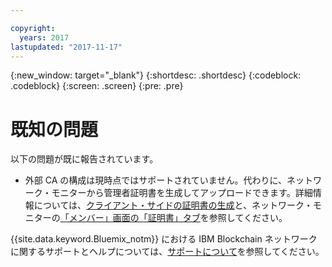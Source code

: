 ```yaml
---

copyright:
  years: 2017
lastupdated: "2017-11-17"
---
```


{:new_window: target="_blank"}
{:shortdesc: .shortdesc}
{:codeblock: .codeblock}
{:screen: .screen}
{:pre: .pre}


# 既知の問題

以下の問題が既に報告されています。
- 外部 CA の構成は現時点ではサポートされていません。代わりに、ネットワーク・モニターから管理者証明書を生成してアップロードできます。詳細情報については、[クライアント・サイドの証明書の生成](v10_application.html#generating-the-client-side-certificates)と、ネットワーク・モニターの[「メンバー」画面の「証明書」タブ](v10_dashboard.html#members)を参照してください。

{{site.data.keyword.Bluemix_notm}} における IBM Blockchain ネットワークに関するサポートとヘルプについては、[サポートについて](ibmblockchain_support.html)を参照してください。
